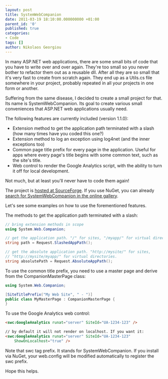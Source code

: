 ```yaml
---
layout: post
title: SystemWebCompanion
date: 2011-03-19 18:10:00.000000000 +01:00
parent_id: '0'
published: true
categories:
- Code
tags: []
author: Nikolaos Georgiou
---
```


In many ASP.NET web applications, there are some small bits of code that you have to write over and over again. They're too small so you never bother to refactor them out as a reusable dll. After all they are so small that it's very fast to create from scratch again. They end up as a Utils.cs file somewhere in your project, probably repeated in all your projects in one form or another.

Suffering from the same disease, I decided to create a small project for that. Its name is SystemWebCompanion. Its goal to create various small conveniences that ASP.NET web applications usually need.

The following features are currently included (version 1.1.0):
<ul>
<li>Extension method to get the application path terminated with a slash (how many times have you coded this one?)</li>
<li>Extension method to log an exception using log4net (and the inner exceptions too)</li>
<li>Common page title prefix for every page in the application. Useful for apps where every page's title begins with some common text, such as the site's title.</li>
<li>Web control to render the Google Analytics script, with the ability to turn it off for local development.</li>
</ul>

Not much, but at least you'll never have to code them again!

The project is <a href="http://sourceforge.net/projects/syswebcompanion/" target="_blank">hosted at SourceForge</a>. If you use NuGet, you can already <a href="http://nuget.org/List/Packages/SystemWebCompanion" target="_blank">search for SystemWebCompanion in the online gallery</a>.

Let's see some examples on how to use the forementioned features.

The methods to get the application path terminated with a slash:

```cs
// bring extension methods in scope
using System.Web.Companion;

// get the application path. "/" for sites, "/myapp/" for virtual directories.
string path = Request.SlashedAppPath();

// get the absolute application path. "http://mysite/" for sites,
// "http://mysite/myapp/" for virtual directories.
string absolutePath = Request.AbsoluteAppPath();
```

To use the common title prefix, you need to use a master page and derive from the CompanionMasterPage class:

```cs
using System.Web.Companion;

[SiteTitlePrefix("My Web Site", " - ")]
public class MyMasterPage : CompanionMasterPage {
}
```

To use the Google Analytics web control:

```html
<swc:GoogleAnalytics runat="server" SiteId="UA-1234-123" />

// by default it will not render on localhost. If you want it:
<swc:GoogleAnalytics runat="server" SiteId="UA-1234-123"
    ShowOnLocalhost="true" />
```

Note that swc tag prefix. It stands for SystemWebCompanion. If you install via NuGet, your web.config will be modified automatically to register the swc prefix.

Hope this helps.
